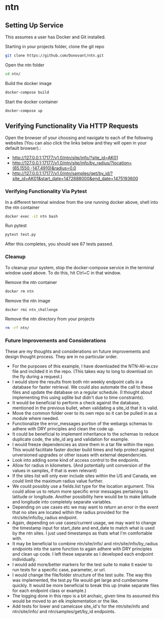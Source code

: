 # ntn

## Setting Up Service
This assumes a user has Docker and Git installed.

Starting in your projects folder, clone the git repo
```sh
git clone https://github.com/Donovant/ntn.git
```

Open the ntn folder
```sh
cd ntn/
```

Build the docker image
```sh
docker-compose build
```

Start the docker container
```sh
docker-compose up
```
   
## Verifying Functionality Via HTTP Requests

Open the browser of your choosing and navigate to each of the following websites (You can also click the links below and they will open in your default browser).:
  - http://127.0.0.1:17177/v1.0/ntn/site/info/?site_id=AK01  
  - http://127.0.0.1:17177/v1.0/ntn/site/info/by_radius/?location=(65.1550,-147.4910)&radius=0.0  
  - http://127.0.0.1:17177/v1.0/ntn/samples/get/by_id/?site_id=AK01&start_date=1472688000&end_date=1475193600  

### Verifying Functionality Via Pytest
In a different terminal window from the one running docker above, shell into the ntn container
```sh
docker exec -it ntn bash
```

Run pytest
```sh
pytest test.py
```
After this completes, you should see 67 tests passed.

### Cleanup
To cleanup your system, stop the docker-compose service in the terminal window used above. To do this, hit Ctrl+C in that window.

Remove the ntn container
```sh
docker rm ntn
```

Remove the ntn image
```sh
docker rmi ntn_challenge
```

Remove the ntn directory from your projects
```sh
rm -rf ntn/
```

### Future Improvements and Considerations
These are my thoughts and considerations on future improvements and design thought process. They are in no particular order.
- For the purposes of this example, I have downloaded the NTN-All-w.csv file and inclided it in the repo. (This takes way to long to download on the fly during a request.)
- I would store the results from both ntn weekly endpoint calls in a database for faster retrieval. We could also automate the call to these files and update the database on a regular schedule. (I thought about implementing this using sqllite but didn't due to time constraints).
- It would be beneficial to perform a check against the database, mentioned in the previous bullet, when validating a site_id that it is valid.
- Move the common folder over to its own repo so it can be pulled in as a module where needed.
- Functionalize the error_messages portion of the webargs schemas to adhere with DRY principles and clean the code up.
- It could be beneficial to implement inheritance to the schemas to reduce duplicate code, the site_id arg and validation for example.
- I would freeze dependencies as store them in a tar file within the repo. This would facilitate faster docker build times and help protect against unversioned upgrades or other issues with external dependencies.
- Look into adding some kind of access control to the endpoints.
- Allow for radius in kilometers. (And potentially unit conversion of the values in samples, if that is even relevant)
- If the sites list will only ever include sites within the US and Canada, we could limit the maximum radius value further.
- We could possibly use a fields.list type for the location argument. This could allow us to return more specific error messages pertaining to latitude or longitude. Another possibility here would be to make latitude and longitude into completely separate variables.
- Depending on use cases etc we may want to return an error in the event that no sites are located within the radius provided for the ntn/site/info/by_radius endpoint.
- Again, depending on use cases/current usage, we may want to change the timestamp input for start_date and end_date to match what is used by the ntn sites. I just used timestamps as thats what I'm comfortable with.
- It may be beneficial to combine ntn/site/info/ and ntn/site/info/by_radius endpoints into the same function to again adhere with DRY principles and clean up code. I left these separate as I developed each endpoint individually.
- I would add more/better markers for the test suite to make it easier to run tests for a specific case, parameter, or url.
- I would change the file/folder structure of the test suite. The way this was implemented, the test.py file would get large and cumbersome quickly. It would be more beneficial to break this up (make separate files for each endpoint class or example.)
- The logging done in this repo is a bit archaic, given time its assumed this would be moved to an elk implementation or the like.
- Add tests for lower and camelcase site_id's for the ntn/site/info and ntn/site/info/ and ntn/samples/get/by_id endpoints.
